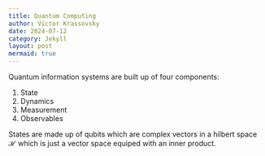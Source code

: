 ```yaml
---
title: Quantum Computing
author: Victor Krassovsky
date: 2024-07-12
category: Jekyll
layout: post
mermaid: true
---
```


Quantum information systems are built up of four components:
1. State
2. Dynamics
3. Measurement
4. Observables

States are made up of qubits which are complex vectors in a hilbert space $\mathcal{H}$ which is just a vector space equiped with an inner product. 